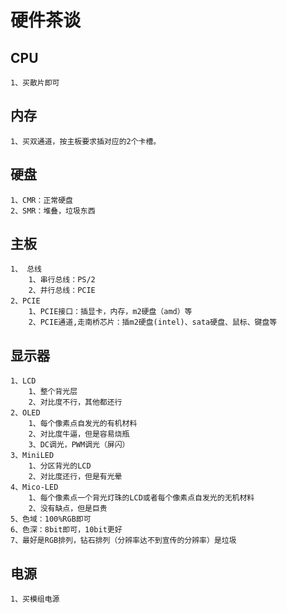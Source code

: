 # 硬件茶谈

## CPU

    1、买散片即可

## 内存

    1、买双通道，按主板要求插对应的2个卡槽。

## 硬盘

    1、CMR：正常硬盘
    2、SMR：堆叠，垃圾东西

## 主板

    1、 总线
        1、串行总线：PS/2
        2、并行总线：PCIE
    2、PCIE
        1、PCIE接口：插显卡，内存，m2硬盘（amd）等
        2、PCIE通道,走南桥芯片：插m2硬盘(intel)、sata硬盘、鼠标、键盘等

## 显示器

    1、LCD
        1、整个背光层
        2、对比度不行，其他都还行
    2、OLED
        1、每个像素点自发光的有机材料
        2、对比度牛逼，但是容易烧瓶
        3、DC调光，PWM调光（屏闪）
    3、MiniLED
        1、分区背光的LCD
        2、对比度还行，但是有光晕
    4、Mico-LED
        1、每个像素点一个背光灯珠的LCD或者每个像素点自发光的无机材料
        2、没有缺点，但是巨贵
    5、色域：100%RGB即可
    6、色深：8bit即可，10bit更好
    7、最好是RGB排列，钻石排列（分辨率达不到宣传的分辨率）是垃圾

## 电源

    1、买模组电源
